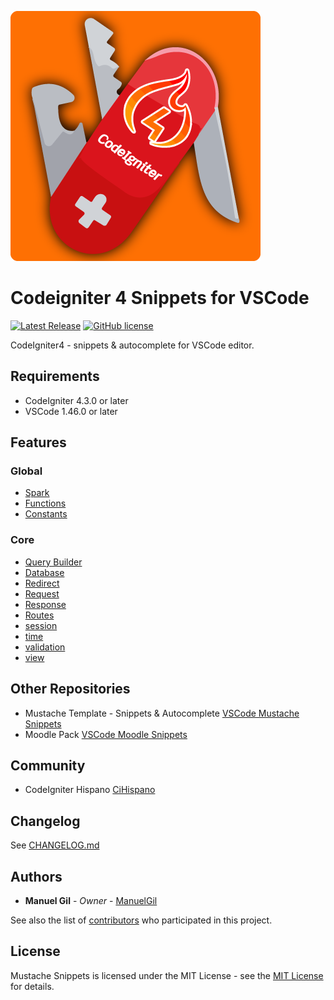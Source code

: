 ![icon](https://raw.githubusercontent.com/ManuelGil/vscode-codeigniter4-snippets/main/icon.png)

# Codeigniter 4 Snippets for VSCode

[![Latest Release](https://img.shields.io/visual-studio-marketplace/v/imgildev.vscode-codeigniter4-snippets?style=flat&label=VS%20Marketplace&logo=visual-studio-code)](https://marketplace.visualstudio.com/items?itemName=imgildev.vscode-codeigniter4-snippets)
[![GitHub license](https://img.shields.io/github/license/ManuelGil/vscode-codeigniter4-snippets)]()

CodeIgniter4 - snippets & autocomplete for VSCode editor.

## Requirements

- CodeIgniter 4.3.0 or later
- VSCode 1.46.0 or later

## Features

### Global

- [Spark](./snippets/global/spark.json)
- [Functions](./snippets/global/common.json)
- [Constants](./snippets/global/const.json)

### Core

- [Query Builder](./snippets/core/builder.json)
- [Database](./snippets/core/database.json)
- [Redirect](./snippets/core/redirect.json)
- [Request](./snippets/core/request.json)
- [Response](./snippets/core/response.json)
- [Routes](./snippets/core/routes.json)
- [session](./snippets/core/session.json)
- [time](./snippets/core/time.json)
- [validation](./snippets/core/validation.json)
- [view](./snippets/core/view.json)

## Other Repositories

- Mustache Template - Snippets & Autocomplete [VSCode Mustache Snippets](https://marketplace.visualstudio.com/items?itemName=imgildev.vscode-mustache-snippets)
- Moodle Pack [VSCode Moodle Snippets](https://marketplace.visualstudio.com/items?itemName=imgildev.vscode-moodle-snippets)

## Community

- CodeIgniter Hispano [CiHispano](https://www.cihispano.org/)

## Changelog

See [CHANGELOG.md](./CHANGELOG.md)

## Authors

- **Manuel Gil** - _Owner_ - [ManuelGil](https://github.com/ManuelGil)

See also the list of [contributors](https://github.com/ManuelGil/vscode-codeigniter4-snippets/contributors) who participated in this project.

## License

Mustache Snippets is licensed under the MIT License - see the [MIT License](https://opensource.org/licenses/MIT) for details.
